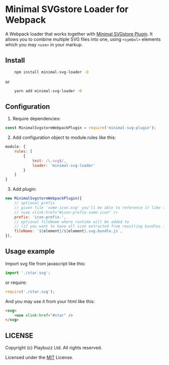 # Minimal SVGstore Loader for Webpack
A Webpack loader that works together with [Minimal SVGstore Plugin](https://github.com/playbuzz/webpack-minimal-svgstore-plugin). 
It allows you to combine multiple SVG files into one, using `<symbol>` elements which you may `<use>` in your markup.

## Install

```bash
    npm install minimal-svg-loader -D
```
or
```bash
    yarn add minimal-svg-loader -D
```

## Configuration

1. Require dependencies:
```js
const MinimalSvgstoreWebpackPlugin = require('minimal-svg-plugin');
```
2. Add configuration object to module.rules like this:
```javascript
module: {
    rules: [
        {
            test: /\.svg$/,
            loader: 'minimal-svg-loader'
        }
    ]
}
```
3. Add plugin:
```js
new MinimalSvgstoreWebpackPlugin({
    // optional prefix
    // given file 'some-icon.svg' you'll be able to reference it like this:
    // <use xlink:href="#icon-prefix-some-icon" />
    prefix: 'icon-prefix-',
    // optional fileName where runtime will be added to 
    // (if you want to have all icon extracted from resulting bundles into single file)
    fileName: `${element}/${element}.svg.bundle.js`,
}),
```

## Usage example

Import svg file from javascript like this:
```js
import './star.svg';
```

or require:
```js
require('./star.svg');
```

And you may use it from your html like this:
```html
<svg>
    <use xlink:href="#star" />
</svg>
```

## LICENSE

Copyright (c) Playbuzz Ltd. All rights reserved.

Licensed under the [MIT](LICENSE) License.
